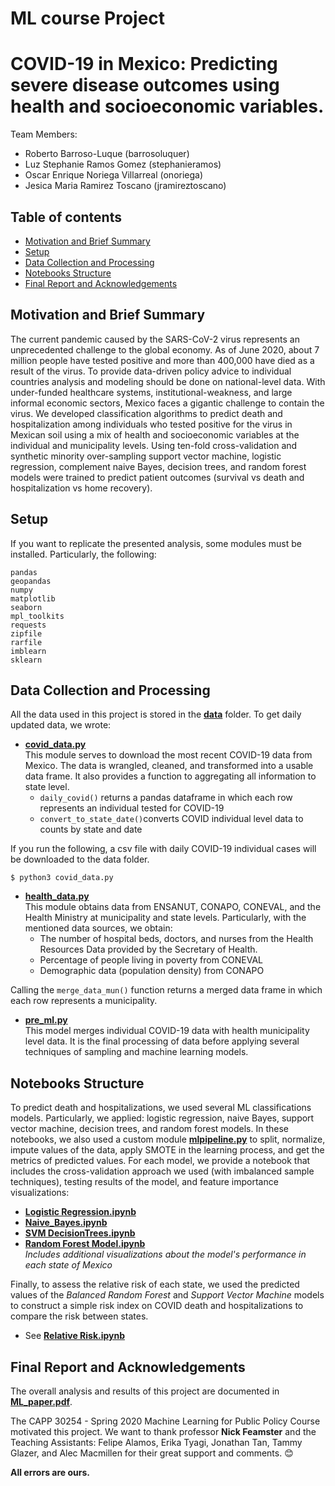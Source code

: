 # ML course Project
# COVID-19 in Mexico: Predicting severe disease outcomes using health and socioeconomic variables.

Team Members:  
* Roberto Barroso-Luque (barrosoluquer)  
* Luz Stephanie Ramos Gomez (stephanieramos)  
* Oscar Enrique Noriega Villarreal (onoriega)  
* Jesica Maria Ramirez Toscano (jramireztoscano)  

## Table of contents
* [Motivation and Brief Summary](#motivation-and-brief-summary)
* [Setup](#setup)
* [Data Collection and Processing](#data-collection-and-processing)
* [Notebooks Structure](#notebooks-structure)
* [Final Report and Acknowledgements](#final-report-and-acknowledgements)


## Motivation and Brief Summary
The current pandemic caused by the SARS-CoV-2 virus represents an unprecedented challenge to the global economy. As of June 2020, about 7 million people have tested positive and more than 400,000 have died as a result of the virus. To provide data-driven policy advice to individual countries analysis and modeling should be done on national-level data.  With under-funded healthcare systems, institutional-weakness, and large informal economic sectors, Mexico faces a gigantic challenge to contain the virus. We developed classification algorithms to predict death and hospitalization among individuals who tested positive for the virus in Mexican soil using a mix of health and socioeconomic variables at the individual and municipality levels. Using ten-fold cross-validation and synthetic minority over-sampling support vector machine, logistic regression, complement naive Bayes, decision trees, and random forest models were trained to predict patient outcomes (survival vs death and hospitalization vs home recovery).

## Setup
If you want to replicate the presented analysis, some modules must be installed. Particularly, the following:
```
pandas
geopandas
numpy
matplotlib
seaborn
mpl_toolkits
requests
zipfile
rarfile
imblearn
sklearn
```

## Data Collection and Processing
All the data used in this project is stored in the [**data**](data) folder.
To get daily updated data, we wrote:  
* [**covid_data.py**](covid_data.py)  
This module serves to download the most recent COVID-19 data from Mexico. The data is wrangled, cleaned, and transformed into a usable data frame. It also provides a function to aggregating all information to state level.  
   * ```daily_covid()``` returns a pandas dataframe in which each row represents an individual tested for COVID-19
   * ```convert_to_state_date()```converts COVID individual level data to counts by state and date
  
If you run the following, a csv file with daily COVID-19 individual cases will be downloaded to the data folder.
```
$ python3 covid_data.py
```
* [**health_data.py**](health_data.py)  
This module obtains data from ENSANUT, CONAPO, CONEVAL, and the Health Ministry at municipality and state levels.
Particularly, with the mentioned data sources, we obtain: 
   * The number of hospital beds, doctors, and nurses from the Health Resources Data provided by the Secretary of Health.
   * Percentage of people living in poverty from CONEVAL
   * Demographic data (population density) from CONAPO

Calling the ```merge_data_mun()``` function returns a merged data frame in which each row represents a municipality.

* [**pre_ml.py**](pre_ml.py)  
This model merges individual COVID-19 data with health municipality level data. 
It is the final processing of data before applying several techniques of sampling and machine learning models.


## Notebooks Structure
To predict death and hospitalizations, we used several ML classifications models. Particularly, we applied: logistic regression, naive Bayes, support vector machine, decision trees, and random forest models. In these notebooks, we also used a custom module [**mlpipeline.py**](mlpipeline.py) to split, normalize, impute values of the data, apply SMOTE in the learning process, and get the metrics of predicted values. For each model, we provide a notebook that includes the cross-validation approach we used (with imbalanced sample techniques), testing results of the model, and feature importance visualizations:  
* [**Logistic Regression.ipynb**](Logistic%20Regression.ipynb)
* [**Naive_Bayes.ipynb**](Naive_bayes.ipynb)
* [**SVM DecisionTrees.ipynb**](SVM%20DecisionTrees.ipynb)
* [**Random Forest Model.ipynb**](Random%20Forest%20Model.ipynb)  
   *Includes additional visualizations about the model's performance in each state of Mexico*

Finally, to assess the relative risk of each state, we used the predicted values of the *Balanced Random Forest* and *Support Vector Machine* models to construct a simple risk index on COVID death and hospitalizations to compare the risk between states.  
* See [**Relative Risk.ipynb**](Relative%20Risk.ipynb)

## Final Report and Acknowledgements
The overall analysis and results of this project are documented in [**ML_paper.pdf**](ML_paper.pdf).

The CAPP 30254 - Spring 2020 Machine Learning for Public Policy Course motivated this project.
We want to thank professor **Nick Feamster** and the Teaching Assistants: Felipe Alamos, Erika Tyagi, Jonathan Tan, Tammy Glazer, and Alec Macmillen for their great support and comments.  :blush:

**All errors are ours.**

